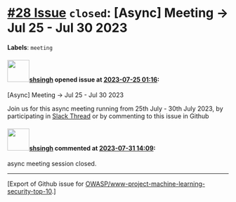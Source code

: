 # [\#28 Issue](https://github.com/OWASP/www-project-machine-learning-security-top-10/issues/28) `closed`: [Async] Meeting -> Jul 25 - Jul 30 2023
**Labels**: `meeting`


#### <img src="https://avatars.githubusercontent.com/u/412800?v=4" width="50">[shsingh](https://github.com/shsingh) opened issue at [2023-07-25 01:16](https://github.com/OWASP/www-project-machine-learning-security-top-10/issues/28):

[Async] Meeting -> Jul 25 - Jul 30 2023

Join us for this async meeting running from 25th July - 30th July 2023, by participating in [Slack Thread](https://owasp.slack.com/archives/C04PESBUWRZ/p1690247485237479?thread_ts=1690247485.237479&cid=C04PESBUWRZ) or by commenting to this issue in Github

#### <img src="https://avatars.githubusercontent.com/u/412800?v=4" width="50">[shsingh](https://github.com/shsingh) commented at [2023-07-31 14:09](https://github.com/OWASP/www-project-machine-learning-security-top-10/issues/28#issuecomment-1658449509):

async meeting session closed.


-------------------------------------------------------------------------------



[Export of Github issue for [OWASP/www-project-machine-learning-security-top-10](https://github.com/OWASP/www-project-machine-learning-security-top-10).]
